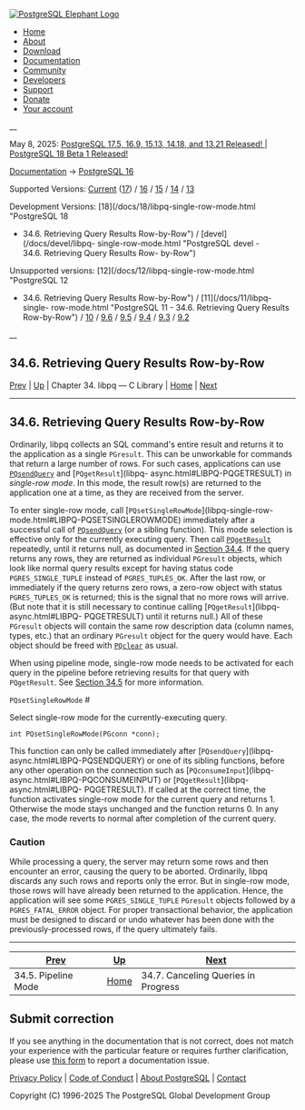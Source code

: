 [ ![PostgreSQL Elephant Logo](/media/img/about/press/elephant.png) ](/)

  * [Home](/ "Home")
  * [About](/about/ "About")
  * [Download](/download/ "Download")
  * [Documentation](/docs/ "Documentation")
  * [Community](/community/ "Community")
  * [Developers](/developer/ "Developers")
  * [Support](/support/ "Support")
  * [Donate](/about/donate/ "Donate")
  * [Your account](/account/ "Your account")

__

May 8, 2025: [ PostgreSQL 17.5, 16.9, 15.13, 14.18, and 13.21 Released! ](/about/news/postgresql-175-169-1513-1418-and-1321-released-3072/) | [ PostgreSQL 18 Beta 1 Released! ](/about/news/postgresql-18-beta-1-released-3070/)

[Documentation](/docs/ "Documentation") -> [PostgreSQL
16](/docs/16/index.html)

Supported Versions: [Current](/docs/current/libpq-single-row-mode.html
"PostgreSQL 17 - 34.6. Retrieving Query Results Row-by-Row")
([17](/docs/17/libpq-single-row-mode.html "PostgreSQL 17 - 34.6. Retrieving
Query Results Row-by-Row")) / [16](/docs/16/libpq-single-row-mode.html
"PostgreSQL 16 - 34.6. Retrieving Query Results Row-by-Row") /
[15](/docs/15/libpq-single-row-mode.html "PostgreSQL 15 - 34.6. Retrieving
Query Results Row-by-Row") / [14](/docs/14/libpq-single-row-mode.html
"PostgreSQL 14 - 34.6. Retrieving Query Results Row-by-Row") /
[13](/docs/13/libpq-single-row-mode.html "PostgreSQL 13 - 34.6. Retrieving
Query Results Row-by-Row")

Development Versions: [18](/docs/18/libpq-single-row-mode.html "PostgreSQL 18
- 34.6. Retrieving Query Results Row-by-Row") / [devel](/docs/devel/libpq-
single-row-mode.html "PostgreSQL devel - 34.6. Retrieving Query Results Row-
by-Row")

Unsupported versions: [12](/docs/12/libpq-single-row-mode.html "PostgreSQL 12
- 34.6. Retrieving Query Results Row-by-Row") / [11](/docs/11/libpq-single-
row-mode.html "PostgreSQL 11 - 34.6. Retrieving Query Results Row-by-Row") /
[10](/docs/10/libpq-single-row-mode.html "PostgreSQL 10 - 34.6. Retrieving
Query Results Row-by-Row") / [9.6](/docs/9.6/libpq-single-row-mode.html
"PostgreSQL 9.6 - 34.6. Retrieving Query Results Row-by-Row") /
[9.5](/docs/9.5/libpq-single-row-mode.html "PostgreSQL 9.5 - 34.6. Retrieving
Query Results Row-by-Row") / [9.4](/docs/9.4/libpq-single-row-mode.html
"PostgreSQL 9.4 - 34.6. Retrieving Query Results Row-by-Row") /
[9.3](/docs/9.3/libpq-single-row-mode.html "PostgreSQL 9.3 - 34.6. Retrieving
Query Results Row-by-Row") / [9.2](/docs/9.2/libpq-single-row-mode.html
"PostgreSQL 9.2 - 34.6. Retrieving Query Results Row-by-Row")

__

34.6. Retrieving Query Results Row-by-Row  
---  
[Prev](libpq-pipeline-mode.html "34.5. Pipeline Mode")  | [Up](libpq.html "Chapter 34. libpq — C Library") | Chapter 34. libpq — C Library | [Home](index.html "PostgreSQL 16.9 Documentation") |  [Next](libpq-cancel.html "34.7. Canceling Queries in Progress")  
  
* * *

## 34.6. Retrieving Query Results Row-by-Row #

Ordinarily, libpq collects an SQL command's entire result and returns it to
the application as a single `PGresult`. This can be unworkable for commands
that return a large number of rows. For such cases, applications can use
[`PQsendQuery`](libpq-async.html#LIBPQ-PQSENDQUERY) and [`PQgetResult`](libpq-
async.html#LIBPQ-PQGETRESULT) in _single-row mode_. In this mode, the result
row(s) are returned to the application one at a time, as they are received
from the server.

To enter single-row mode, call [`PQsetSingleRowMode`](libpq-single-row-
mode.html#LIBPQ-PQSETSINGLEROWMODE) immediately after a successful call of
[`PQsendQuery`](libpq-async.html#LIBPQ-PQSENDQUERY) (or a sibling function).
This mode selection is effective only for the currently executing query. Then
call [`PQgetResult`](libpq-async.html#LIBPQ-PQGETRESULT) repeatedly, until it
returns null, as documented in [Section 34.4](libpq-async.html
"34.4. Asynchronous Command Processing"). If the query returns any rows, they
are returned as individual `PGresult` objects, which look like normal query
results except for having status code `PGRES_SINGLE_TUPLE` instead of
`PGRES_TUPLES_OK`. After the last row, or immediately if the query returns
zero rows, a zero-row object with status `PGRES_TUPLES_OK` is returned; this
is the signal that no more rows will arrive. (But note that it is still
necessary to continue calling [`PQgetResult`](libpq-async.html#LIBPQ-
PQGETRESULT) until it returns null.) All of these `PGresult` objects will
contain the same row description data (column names, types, etc.) that an
ordinary `PGresult` object for the query would have. Each object should be
freed with [`PQclear`](libpq-exec.html#LIBPQ-PQCLEAR) as usual.

When using pipeline mode, single-row mode needs to be activated for each query
in the pipeline before retrieving results for that query with `PQgetResult`.
See [Section 34.5](libpq-pipeline-mode.html "34.5. Pipeline Mode") for more
information.

`PQsetSingleRowMode` #

    

Select single-row mode for the currently-executing query.

    
    
    int PQsetSingleRowMode(PGconn *conn);
    

This function can only be called immediately after [`PQsendQuery`](libpq-
async.html#LIBPQ-PQSENDQUERY) or one of its sibling functions, before any
other operation on the connection such as [`PQconsumeInput`](libpq-
async.html#LIBPQ-PQCONSUMEINPUT) or [`PQgetResult`](libpq-async.html#LIBPQ-
PQGETRESULT). If called at the correct time, the function activates single-row
mode for the current query and returns 1. Otherwise the mode stays unchanged
and the function returns 0. In any case, the mode reverts to normal after
completion of the current query.

### Caution

While processing a query, the server may return some rows and then encounter
an error, causing the query to be aborted. Ordinarily, libpq discards any such
rows and reports only the error. But in single-row mode, those rows will have
already been returned to the application. Hence, the application will see some
`PGRES_SINGLE_TUPLE` `PGresult` objects followed by a `PGRES_FATAL_ERROR`
object. For proper transactional behavior, the application must be designed to
discard or undo whatever has been done with the previously-processed rows, if
the query ultimately fails.

* * *

[Prev](libpq-pipeline-mode.html "34.5. Pipeline Mode")  | [Up](libpq.html "Chapter 34. libpq — C Library") |  [Next](libpq-cancel.html "34.7. Canceling Queries in Progress")  
---|---|---  
34.5. Pipeline Mode  | [Home](index.html "PostgreSQL 16.9 Documentation") |  34.7. Canceling Queries in Progress  
  
## Submit correction

If you see anything in the documentation that is not correct, does not match
your experience with the particular feature or requires further clarification,
please use [this form](/account/comments/new/16/libpq-single-row-mode.html/)
to report a documentation issue.

[Privacy Policy](/about/privacypolicy) | [Code of Conduct](/about/policies/coc/) | [About PostgreSQL](/about/) | [Contact](/about/contact/)  

Copyright (C) 1996-2025 The PostgreSQL Global Development Group

